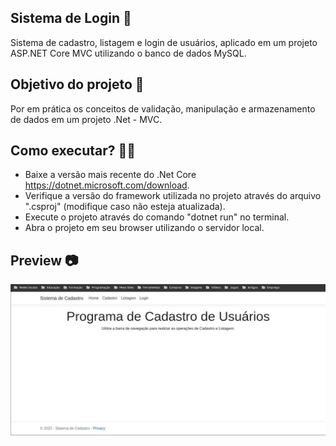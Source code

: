 ## Sistema de Login :bust_in_silhouette:

Sistema de cadastro, listagem e login de usuários, aplicado em um projeto ASP.NET Core MVC utilizando o banco de dados MySQL.

## Objetivo do projeto :rocket:

Por em prática os conceitos de validação, manipulação e armazenamento de dados em um projeto .Net - MVC.

## Como executar? 🧑‍🔧

- Baixe a versão mais recente do .Net Core https://dotnet.microsoft.com/download.
- Verifique a versão do framework utilizada no projeto através do arquivo ".csproj" (modifique caso não esteja atualizada).
- Execute o projeto através do comando "dotnet run" no terminal.
- Abra o projeto em seu browser utilizando o servidor local.

## Preview 📷

<img height="auto" width="600px" src="https://github.com/rafael-vaz/login-system-asp.net-core-mvc/blob/main/login-system-asp.net-core-mvc-main.jpg?raw=true">

